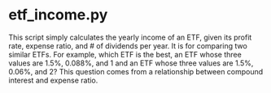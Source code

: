 # etf_income.py
This script simply calculates the yearly income of an ETF, given its profit rate, expense ratio, and # of dividends per year. It is for comparing two similar ETFs. For example, which ETF is the best, an ETF whose three values are 1.5%, 0.088%, and 1 and an ETF whose three values are 1.5%, 0.06%, and 2? This question comes from a relationship between compound interest and expense ratio.
